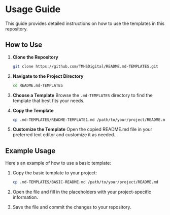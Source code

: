 # Usage Guide

This guide provides detailed instructions on how to use the templates in this repository.

## How to Use

1. **Clone the Repository**
    ```bash
    git clone https://github.com/TMHSDigital/README.md-TEMPLATES.git
    ```

2. **Navigate to the Project Directory**
    ```bash
    cd README.md-TEMPLATES
    ```

3. **Choose a Template**
    Browse the `.md-TEMPLATES` directory to find the template that best fits your needs.

4. **Copy the Template**
    ```bash
    cp .md-TEMPLATES/README-TEMPLATE1.md /path/to/your/project/README.md
    ```

5. **Customize the Template**
    Open the copied README.md file in your preferred text editor and customize it as needed.

## Example Usage

Here's an example of how to use a basic template:

1. Copy the basic template to your project:
    ```bash
    cp .md-TEMPLATES/BASIC-README.md /path/to/your/project/README.md
    ```

2. Open the file and fill in the placeholders with your project-specific information.

3. Save the file and commit the changes to your repository.
